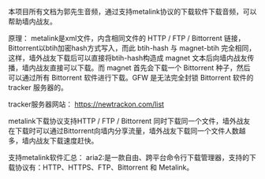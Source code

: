 本项目所有文档为郭先生音频，通过支持metalink协议的下载软件下载音频，可以帮助墙内战友。

原理：
metalink是xml文件，内含相同文件的 HTTP / FTP / Bittorrent 链接，Bittorrent以btih加密hash方式写入，而此 btih-hash 与 magnet-btih 完全相同，这样，墙外战友下载后可以直接将btih-hash构造成 magnet 文本后向墙内战友传播，墙内战友直接可以下载。而 magnet 首先会下载一个 Bittorrent 种子，然后可以通过所有 Bittorrent 软件进行下载。GFW 是无法完全封锁 Bittorrent 软件的 tracker 服务器的。

tracker服务器网站：
https://newtrackon.com/list

metalink下载协议支持HTTP / FTP / Bittorrent 同时下载同一个文件，墙外战友在下载时可以通过Bittorrent向墙内分享流量，墙外战友下载同一个文件人数越多，墙内战友下载速度赶快。

支持metalink软件汇总：
aria2:是一款自由、跨平台命令行下载管理器，支持的下载协议有：HTTP、HTTPS、FTP、Bittorrent 和 Metalink。
